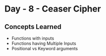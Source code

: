 # Day - 8 - Ceaser Cipher

## Concepts Learned
- Functions with inputs
- Functions having Multiple Inputs
- Positional vs Keyword arguments

  
